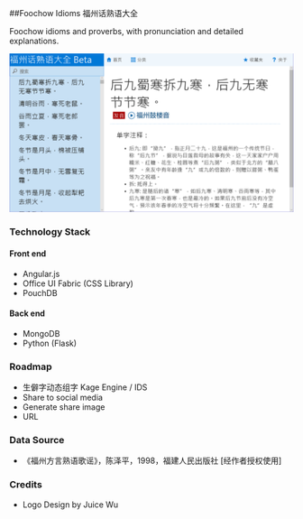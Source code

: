 ##Foochow Idioms 福州话熟语大全

Foochow idioms and proverbs, with pronunciation and detailed explanations.

![Screenshot](Screenshot.png)
### Technology Stack

#### Front end
* Angular.js
* Office UI Fabric (CSS Library)
* PouchDB

#### Back end
* MongoDB
* Python (Flask)

### Roadmap
* 生僻字动态组字 Kage Engine / IDS
* Share to social media
* Generate share image
* URL

### Data Source
  *  《福州方言熟语歌谣》，陈泽平，1998，福建人民出版社 [经作者授权使用]
  
### Credits
  * Logo Design by Juice Wu
